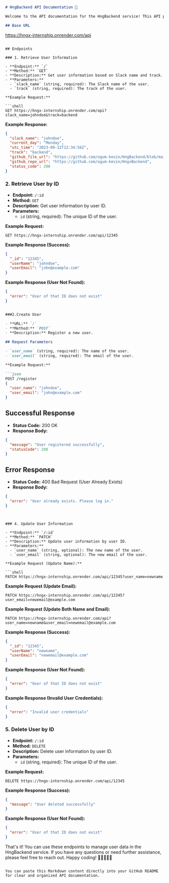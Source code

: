 

```markdown
# HngBackend API Documentation 🎉

Welcome to the API documentation for the HngBackend service! This API provides various endpoints to manage user data. Below, you'll find details on how to interact with this API.

## Base URL

```
https://hngx-internship.onrender.com/api
```

## Endpoints

### 1. Retrieve User Information

- **Endpoint:** `/`
- **Method:** `GET`
- **Description:** Get user information based on Slack name and track.
- **Parameters:**
  - `slack_name` (string, required): The Slack name of the user.
  - `track` (string, required): The track of the user.

**Example Request:**

```shell
GET https://hngx-internship.onrender.com/api?slack_name=johndoe&track=backend
```

**Example Response:**

```json
{
  "slack_name": "johndoe",
  "current_day": "Monday",
  "utc_time": "2023-09-12T12:34:56Z",
  "track": "backend",
  "github_file_url": "https://github.com/ogum-kevin/HngBackend/blob/main/server.js",
  "github_repo_url": "https://github.com/ogum-kevin/HngxBackend",
  "status_code": 200
}
```

### 2. Retrieve User by ID

- **Endpoint:** `/:id`
- **Method:** `GET`
- **Description:** Get user information by user ID.
- **Parameters:**
  - `id` (string, required): The unique ID of the user.

**Example Request:**

```shell
GET https://hngx-internship.onrender.com/api/12345
```

**Example Response (Success):**

```json
{
  "_id": "12345",
  "userName": "johndoe",
  "userEmail": "john@example.com"
}
```

**Example Response (User Not Found):**

```json
{
  "error": "User of that ID does not exist"
}
```

```markdown

###2.Create User

- **URL:** `/`
- **Method:** `POST`
- **Description:** Register a new user.

## Request Parameters

- `user_name` (string, required): The name of the user.
- `user_email` (string, required): The email of the user.

**Example Request:**

```json
POST /register
{
  "user_name": "johndoe",
  "user_email": "john@example.com"
}
```

## Successful Response

- **Status Code:** 200 OK
- **Response Body:**

```json
{
  "message": "User registered successfully",
  "statusCode": 200
}
```

## Error Response

- **Status Code:** 400 Bad Request (User Already Exists)
- **Response Body:**

```json
{
  "error": "User already exists. Please log in."
}
```


```


### 4. Update User Information

- **Endpoint:** `/:id`
- **Method:** `PATCH`
- **Description:** Update user information by user ID.
- **Parameters:**
  - `user_name` (string, optional): The new name of the user.
  - `user_email` (string, optional): The new email of the user.

**Example Request (Update Name):**

```shell
PATCH https://hngx-internship.onrender.com/api/12345?user_name=newname
```

**Example Request (Update Email):**

```shell
PATCH https://hngx-internship.onrender.com/api/12345?user_email=newemail@example.com
```

**Example Request (Update Both Name and Email):**

```shell
PATCH https://hngx-internship.onrender.com/api?user_name=newname&user_email=newemail@example.com
```

**Example Response (Success):**

```json
{
  "_id": "12345",
  "userName": "newname",
  "userEmail": "newemail@example.com"
}
```

**Example Response (User Not Found):**

```json
{
  "error": "User of that ID does not exist"
}
```

**Example Response (Invalid User Credentials):**

```json
{
  "error": "Invalid user credentials"
}
```

### 5. Delete User by ID

- **Endpoint:** `/:id`
- **Method:** `DELETE`
- **Description:** Delete user information by user ID.
- **Parameters:**
  - `id` (string, required): The unique ID of the user.

**Example Request:**

```shell
DELETE https://hngx-internship.onrender.com/api/12345
```

**Example Response (Success):**

```json
{
  "message": "User deleted successfully"
}
```

**Example Response (User Not Found):**

```json
{
  "error": "User of that ID does not exist"
}
```

That's it! You can use these endpoints to manage user data in the HngBackend service. If you have any questions or need further assistance, please feel free to reach out. Happy coding! 🚀👨‍💻👩‍💻
```

You can paste this Markdown content directly into your GitHub README for clear and organized API documentation.

